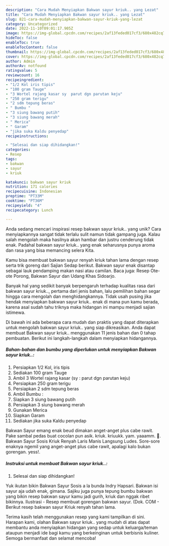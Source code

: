 ```yaml
---
description: "Cara Mudah Menyiapkan Bakwan sayur kriuk.. yang Lezat"
title: "Cara Mudah Menyiapkan Bakwan sayur kriuk.. yang Lezat"
slug: 821-cara-mudah-menyiapkan-bakwan-sayur-kriuk-yang-lezat
category: Uncategorized
date: 2022-11-10T09:01:17.905Z
image: https://img-global.cpcdn.com/recipes/2af13feded017cf3/680x482cq70/bakwan-sayur-kriuk-foto-resep-utama.jpg
hideToc: false
enableToc: true
enableTocContent: false
thumbnail: https://img-global.cpcdn.com/recipes/2af13feded017cf3/680x482cq70/bakwan-sayur-kriuk-foto-resep-utama.jpg
cover: https://img-global.cpcdn.com/recipes/2af13feded017cf3/680x482cq70/bakwan-sayur-kriuk-foto-resep-utama.jpg
author: Admin
authorAv: notfound
ratingvalue: 5
reviewcount: 16
recipeingredient:
- "1/2 Kol iris tipis"
- "100 gram Tauge"
- "3 Wortel rajang kasar sy  parut dgn parutan keju"
- "250 gram terigu"
- "2 sdm tepung beras"
- " Bumbu "
- "3 siung bawang putih"
- "3 siung bawang merah"
- " Merica"
- " Garam"
- "jika suka Kaldu penyedap"
recipeinstructions:

- "Selesai dan siap dihidangkan!"
categories:
- Resep
tags:
- bakwan
- sayur
- kriuk

katakunci: bakwan sayur kriuk 
nutrition: 171 calories
recipecuisine: Indonesian
preptime: "PT33M"
cooktime: "PT36M"
recipeyield: "4"
recipecategory: Lunch

---
```





Anda sedang mencari inspirasi resep bakwan sayur kriuk.. yang unik? Cara menyiapkannya sangat tidak terlalu sulit namun tidak gampang juga. Kalau salah mengolah maka hasilnya akan hambar dan justru cenderung tidak enak. Padahal bakwan sayur kriuk.. yang enak seharusnya punya aroma dan rasa yang bisa memancing selera Kita.





Kamu bisa membuat bakwan sayur renyah kriuk tahan lama dengan resep serta trik goreng dari Sajian Sedap berikut. Bakwan sayur enak disantap sebagai lauk pendamping makan nasi atau camilan. Baca juga: Resep Ote-ote Porong, Bakwan Sayur dan Udang Khas Sidoarjo.

Banyak hal yang sedikit banyak berpengaruh terhadap kualitas rasa dari bakwan sayur kriuk.., pertama dari jenis bahan, lalu pemilihan bahan segar hingga cara mengolah dan menghidangkannya. Tidak usah pusing jika hendak menyiapkan bakwan sayur kriuk.. enak di mana pun kamu berada, karena asal sudah tahu triknya maka hidangan ini mampu menjadi sajian istimewa.






Di bawah ini ada beberapa cara mudah dan praktis yang dapat diterapkan untuk mengolah bakwan sayur kriuk.. yang siap dikreasikan. Anda dapat membuat Bakwan sayur kriuk.. menggunakan 11 jenis bahan dan 0 tahap pembuatan. Berikut ini langkah-langkah dalam menyiapkan hidangannya.

<!--inarticleads1-->

##### Bahan-bahan dan bumbu yang diperlukan untuk menyiapkan Bakwan sayur kriuk..:

1. Persiapkan 1/2 Kol, iris tipis
1. Sediakan 100 gram Tauge
1. Ambil 3 Wortel rajang kasar (sy : parut dgn parutan keju)
1. Persiapkan 250 gram terigu
1. Persiapkan 2 sdm tepung beras
1. Ambil  Bumbu :
1. Siapkan 3 siung bawang putih
1. Persiapkan 3 siung bawang merah
1. Gunakan  Merica
1. Siapkan  Garam
1. Sediakan jika suka Kaldu penyedap


Bakwan Sayur emang enak beud dimakan anget-anget plus cabe rawit. Pake sambal pedas buat cocolan pun asik. kriuk. kriuukk. yam. yaaamm. 🤤. Bakwan Sayur Sosis Kriuk Renyah Laris Manis Langsung Ludes. Sore-sore enaknya ngemil yang anget-anget plus cabe rawit, apalagi kalo bukan gorengan. yess!. 

<!--inarticleads2-->

##### Instruksi untuk membuat Bakwan sayur kriuk..:


1. Selesai dan siap dihidangkan!

Yuk ikutan bikin Bakwan Sayur Sosis a la bunda Indry Hapsari. Bakwan isi sayur aja udah enak, gimana. Sajiku juga punya tepung bumbu bakwan yang bikin resep bakwan sayur kamu jadi gurih, kriuk dan nggak ribet bikinnya. Ilustrasi - Resep membuat gorengan bakwan sayur. (Dok. COM - Berikut resep bakwan sayur Kriuk renyah tahan lama. 

Terima kasih telah menggunakan resep yang kami tampilkan di sini. Harapan kami, olahan Bakwan sayur kriuk.. yang mudah di atas dapat membantu anda menyiapkan hidangan yang sedap untuk keluarga/teman ataupun menjadi ide bagi kamu yang berkeinginan untuk berbisnis kuliner. Semoga bermanfaat dan selamat mencoba!
